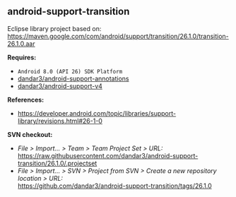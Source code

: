 ## android-support-transition

Eclipse library project based on:<br/>
https://maven.google.com/com/android/support/transition/26.1.0/transition-26.1.0.aar

**Requires:**
- `Android 8.0 (API 26) SDK Platform`
- [dandar3/android-support-annotations](https://github.com/dandar3/android-support-annotations/tree/26.1.0)
- [dandar3/android-support-v4](https://github.com/dandar3/android-support-v4/tree/26.1.0)

**References:**
- https://developer.android.com/topic/libraries/support-library/revisions.html#26-1-0

**SVN checkout:**
- _File > Import... > Team > Team Project Set > URL:_<br/>
  https://raw.githubusercontent.com/dandar3/android-support-transition/26.1.0/.projectset
- _File > Import... > SVN > Project from SVN > Create a new repository location > URL:_<br/> 
  https://github.com/dandar3/android-support-transition/tags/26.1.0